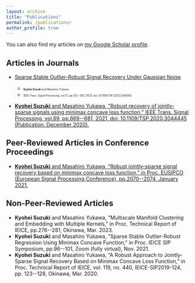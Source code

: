 ```yaml
---
layout: archive
title: "Publications"
permalink: /publications/
author_profile: true
---
```


<!-- {% if author.googlescholar %}
  You can also find my articles on <u><a href="{{author.googlescholar}}">my Google Scholar profile</a>.</u>
{% endif %} -->

<!-- {% include base_path %}

{% for post in site.publications reversed %}
  {% include archive-single.html %}
{% endfor %} -->

You can also find my articles on [my Google Scholar profile](https://scholar.google.com/citations?user=ziuCr6QAAAAJ&hl=en&oi=ao).


## Articles in Journals
* [Sparse Stable Outlier-Robust Signal Recovery Under Gaussian Noise](https://ieeexplore.ieee.org/document/10041941) 
  - <span style="font-size:50%"><b>Kyohei Suzuki</b> and Masahiro Yukawa</span>
  - <span style="font-size:50%">IEEE Trans. Signal Processing, vol.71, pp.372--387, 2023, doi: 10.1109/TSP.2023.3244082</span>

* [<b>Kyohei Suzuki</b> and Masahiro Yukawa, "Robust recovery of jointly-sparse signals using minimax concave loss function," IEEE Trans. Signal Processing, vol.69, pp.669--681, 2021, doi: 10.1109/TSP.2020.3044445 (Publication: December 2020).](https://ieeexplore.ieee.org/document/9296314)

## Peer-Reviewed Articles in Conference Proceedings
* [<b>Kyohei Suzuki</b> and Masahiro Yukawa, “Robust jointly-sparse signal recovery based on minimax concave loss function," in Proc. EUSIPCO (European Signal Processing Conference), pp.2070--2074, January 2021.](https://ieeexplore.ieee.org/document/9287635)

## Non-Peer-Reviewed Articles
* <b>Kyohei Suzuki</b> and Masahiro Yukawa, "Multiscale Manifold Clustering and Embedding with Multiple Kernels," in Proc. Technical Report of IEICE, pp.276--281, Okinawa, Mar. 2023.
* <b>Kyohei Suzuki</b> and Masahiro Yukawa, "Sparse Stable Outlier-Robust Regression Using Minimax Concave Function," in Proc. IEICE SIP Symposium, pp.96--101, Zoom (fully virtual), Nov. 2021.
* <b>Kyohei Suzuki</b> and Masahiro Yukawa, “A Robust Approach to Jointly-Sparse Signal Recovery Based on Minimax Concave Loss Function,” in Proc. Technical Report of IEICE, vol. 119, no. 440, IEICE-SIP2019-124, pp. 123--128, Okinawa, Mar. 2020.
